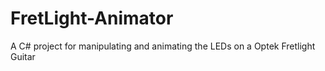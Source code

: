 FretLight-Animator
==================

A C# project for manipulating and animating the LEDs on a Optek Fretlight Guitar